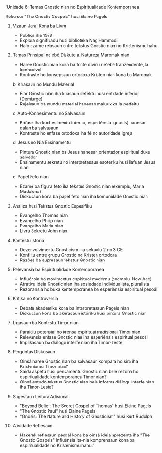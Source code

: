'Unidade 6: Temas Gnostic nian no Espiritualidade Kontemporanea

Rekursu: "The Gnostic Gospels" husi Elaine Pagels

1. Vizaun Jeral Kona ba Livru
   - Publica iha 1979
   - Explora signifikadu husi biblioteka Nag Hammadi
   - Halo ezame relasaun entre tekstus Gnostic nian no Kristenismu hahu

2. Temas Prinsipal ne'ebé Diskute
   a. Natureza Maromak nian
      - Haree Gnostic nian kona ba fonte divinu ne'ebé tranzendente, la konhesivel
      - Kontraste ho konsepsaun ortodoxa Kristen nian kona ba Maromak
   
   b. Kriasaun no Mundu Material
      - Fiár Gnostic nian iha kriasaun defektu husi entidade inferior (Demiurge)
      - Rejeisaun ba mundu material hanesan maluuk ka la perfeitu
   
   c. Auto-Konhesimentu no Salvasaun
      - Enfase iha konhesimentu interno, esperiénsia (gnosis) hanesan dalan ba salvasaun
      - Kontraste ho enfase ortodoxa iha fé no autoridade igreja
   
   d. Jesus no Nia Ensinamentu
      - Pintura Gnostic nian ba Jesus hanesan orientador espiritual duke salvador
      - Ensinamentu sekretu no interpretasaun esoteriku husi liafuan Jesus nian
   
   e. Papel Feto nian
      - Ezame ba figura feto iha tekstus Gnostic nian (exemplu, Maria Madalena)
      - Diskusaun kona ba papel feto nian iha komunidade Gnostic nian

3. Analiza husi Tekstus Gnostic Espesifiku
   - Evangelho Thomas nian
   - Evangelho Philip nian
   - Evangelho Maria nian
   - Livru Sekretu John nian

4. Kontestu Istoria
   - Dezenvolvimentu Gnosticism iha sekuolu 2 no 3 CE
   - Konflitu entre grupu Gnostic no Kristen ortodoxa
   - Razões ba supresaun tekstus Gnostic nian

5. Relevansia ba Espiritualidade Kontemporanea
   - Influénsia ba movimentus espiritual modernu (exemplu, New Age)
   - Atrativu ideia Gnostic nian iha sosiedade individualista, pluralista
   - Rezonansia ho buka kontemporanea ba esperiénsia espiritual pesoál

6. Kritika no Kontroversia
   - Debate akademiku kona ba interpretasaun Pagels nian
   - Diskusaun kona ba akurasaun istóriku husi pintura Gnostic nian

7. Ligasaun ba Kontestu Timor nian
   - Paralelu potensial ho krensa espiritual tradisional Timor nian
   - Relevansia enfase Gnostic nian iha esperiénsia espiritual pesoál
   - Implikasaun ba diálogu interfe nian iha Timor-Leste

8. Perguntas Diskusaun
   - Oinsá haree Gnostic nian ba salvasaun kompara ho sira iha Kristenismu Timor nian?
   - Saida aspetu husi pensamentu Gnostic nian bele rezona ho espiritualidade kontemporanea Timor nian?
   - Oinsá estudo tekstus Gnostic nian bele informa diálogu interfe nian iha Timor-Leste?

9. Sugestaun Leitura Adisional
   - "Beyond Belief: The Secret Gospel of Thomas" husi Elaine Pagels
   - "The Gnostic Paul" husi Elaine Pagels
   - "Gnosis: The Nature and History of Gnosticism" husi Kurt Rudolph

10. Atividade Reflesaun
    - Hakerek reflesaun pesoál kona ba oinsá ideia aprezenta iha "The Gnostic Gospels" influénsia ita-nia komprensaun kona ba espiritualidade no Kristenismu hahu.'